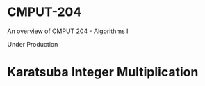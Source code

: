 # CMPUT-204
An overview of CMPUT 204 - Algorithms I

Under Production

# Karatsuba Integer Multiplication
